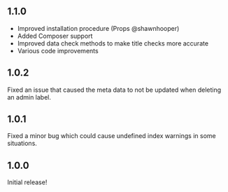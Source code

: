 ## 1.1.0

- Improved installation procedure (Props @shawnhooper)
- Added Composer support
- Improved data check methods to make title checks more accurate
- Various code improvements

## 1.0.2

Fixed an issue that caused the meta data to not be updated when deleting an admin label.

## 1.0.1

Fixed a minor bug which could cause undefined index warnings in some situations.

## 1.0.0

Initial release!
